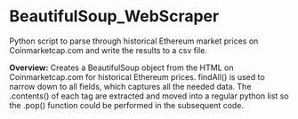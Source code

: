 # BeautifulSoup_WebScraper
Python script to parse through historical Ethereum market prices on Coinmarketcap.com and write the results to a csv file. 

<b>Overview:</b> Creates a BeautifulSoup object from the HTML on Coinmarketcap.com for historical Ethereum prices.  findAll() is used to narrow down to all <td> fields, which captures all the needed data.  The .contents() of each <td> tag are extracted and moved into a regular python list so the .pop() function could be performed in the subsequent code. 
 
